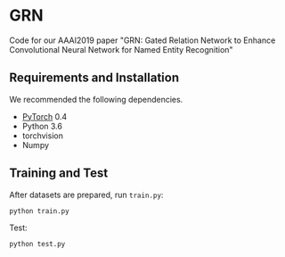 # GRN
Code for our AAAI2019 paper "GRN: Gated Relation Network to Enhance Convolutional Neural Network for Named Entity Recognition"

## Requirements and Installation
We recommended the following dependencies.

* [PyTorch](http://pytorch.org/) 0.4
* Python 3.6
* torchvision
* Numpy

## Training and Test

After datasets are prepared, run `train.py`:

```bash
python train.py
```

Test:

```bash
python test.py
```
